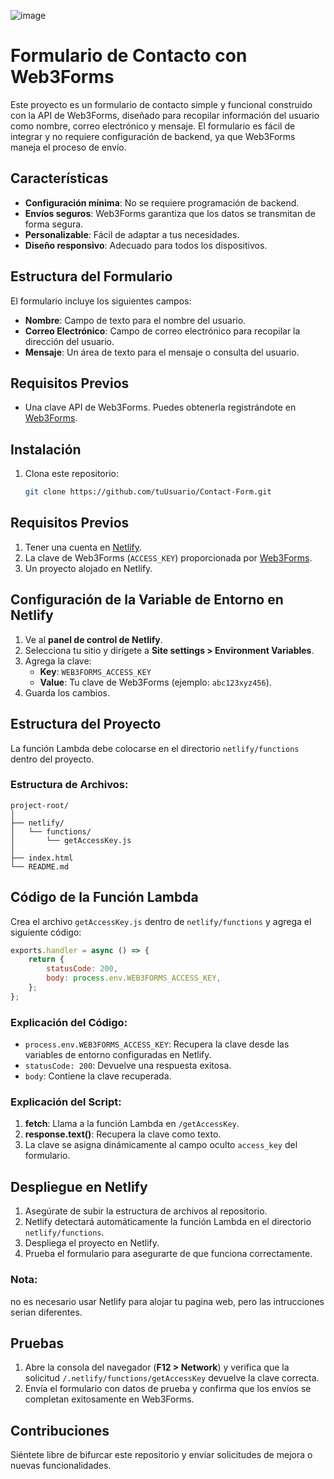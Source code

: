 ![image](https://github.com/user-attachments/assets/1934623a-8982-4304-a3ad-3bcad04aa080)


# Formulario de Contacto con Web3Forms

Este proyecto es un formulario de contacto simple y funcional construido con la API de Web3Forms, diseñado para recopilar información del usuario como nombre, correo electrónico y mensaje. El formulario es fácil de integrar y no requiere configuración de backend, ya que Web3Forms maneja el proceso de envío.

## Características

- **Configuración mínima**: No se requiere programación de backend.
- **Envíos seguros**: Web3Forms garantiza que los datos se transmitan de forma segura.
- **Personalizable**: Fácil de adaptar a tus necesidades.
- **Diseño responsivo**: Adecuado para todos los dispositivos.

## Estructura del Formulario

El formulario incluye los siguientes campos:

- **Nombre**: Campo de texto para el nombre del usuario.
- **Correo Electrónico**: Campo de correo electrónico para recopilar la dirección del usuario.
- **Mensaje**: Un área de texto para el mensaje o consulta del usuario.

## Requisitos Previos

- Una clave API de Web3Forms. Puedes obtenerla registrándote en [Web3Forms](https://web3forms.com/).


## Instalación

1. Clona este repositorio:
   ```bash
   git clone https://github.com/tuUsuario/Contact-Form.git
   ```

## Requisitos Previos

1. Tener una cuenta en [Netlify](https://netlify.com).
2. La clave de Web3Forms (`ACCESS_KEY`) proporcionada por [Web3Forms](https://web3forms.com/).
3. Un proyecto alojado en Netlify.

## Configuración de la Variable de Entorno en Netlify

1. Ve al **panel de control de Netlify**.
2. Selecciona tu sitio y dirígete a **Site settings > Environment Variables**.
3. Agrega la clave:
   - **Key**: `WEB3FORMS_ACCESS_KEY`
   - **Value**: Tu clave de Web3Forms (ejemplo: `abc123xyz456`).
4. Guarda los cambios.

## Estructura del Proyecto

La función Lambda debe colocarse en el directorio `netlify/functions` dentro del proyecto.

### Estructura de Archivos:
```plaintext
project-root/
│
├── netlify/
│   └── functions/
│       └── getAccessKey.js
│
├── index.html
└── README.md
```

## Código de la Función Lambda

Crea el archivo `getAccessKey.js` dentro de `netlify/functions` y agrega el siguiente código:

```javascript
exports.handler = async () => {
    return {
        statusCode: 200,
        body: process.env.WEB3FORMS_ACCESS_KEY,
    };
};
```

### Explicación del Código:
- `process.env.WEB3FORMS_ACCESS_KEY`: Recupera la clave desde las variables de entorno configuradas en Netlify.
- `statusCode: 200`: Devuelve una respuesta exitosa.
- `body`: Contiene la clave recuperada.

### Explicación del Script:
1. **fetch**: Llama a la función Lambda en `/getAccessKey`.
2. **response.text()**: Recupera la clave como texto.
3. La clave se asigna dinámicamente al campo oculto `access_key` del formulario.

## Despliegue en Netlify

1. Asegúrate de subir la estructura de archivos al repositorio.
2. Netlify detectará automáticamente la función Lambda en el directorio `netlify/functions`.
3. Despliega el proyecto en Netlify.
4. Prueba el formulario para asegurarte de que funciona correctamente.

### Nota:
no es necesario usar Netlify para alojar tu pagina web, pero las intrucciones serian diferentes.

## Pruebas

1. Abre la consola del navegador (**F12 > Network**) y verifica que la solicitud `/.netlify/functions/getAccessKey` devuelve la clave correcta.
2. Envía el formulario con datos de prueba y confirma que los envíos se completan exitosamente en Web3Forms.

## Contribuciones

Siéntete libre de bifurcar este repositorio y enviar solicitudes de mejora o nuevas funcionalidades.



